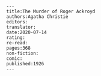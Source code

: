 
    ---
    title:The Murder of Roger Ackroyd
    authors:Agatha Christie
    editors:
    translator:
    date:2020-07-14
    rating:
    re-read:
    pages:368
    non-fiction:
    comic:
    published:1926
    ---

    